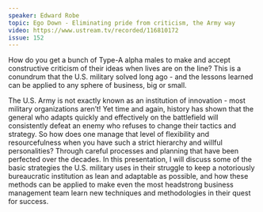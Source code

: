 ```yaml
---
speaker: Edward Robe
topic: Ego Down - Eliminating pride from criticism, the Army way
video: https://www.ustream.tv/recorded/116810172
issue: 152
---
```


How do you get a bunch of Type-A alpha males to make and accept constructive criticism of their ideas when lives are on the line? This is a conundrum that the U.S. military solved long ago - and the lessons learned can be applied to any sphere of business, big or small.

The U.S. Army is not exactly known as an institution of innovation - most military organizations aren’t! Yet time and again, history has shown that the general who adapts quickly and effectively on the battlefield will consistently defeat an enemy who refuses to change their tactics and strategy. So how does one manage that level of flexibility and resourcefulness when you have such a strict hierarchy and willful personalities? Through careful processes and planning that have been perfected over the decades. In this presentation, I will discuss some of the basic strategies the U.S. military uses in their struggle to keep a notoriously bureaucratic institution as lean and adaptable as possible, and how these methods can be applied to make even the most headstrong business management team learn new techniques and methodologies in their quest for success.


